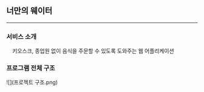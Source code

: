 ## 너만의 웨이터
<hr>

### 서비스 소개
&nbsp;&nbsp;&nbsp; 키오스크, 종업원 없이 음식을 주문할 수 있도록 도와주는 웹 어플리케이션

### 프로그램 전체 구조
![](프로젝트 구조.png)

